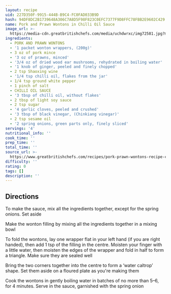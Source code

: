```yaml
---
layout: recipe
uid: 227D350F-9915-444B-B9C4-FC0FAD033B9D
hash: 94DF8DC2B1739648A306C7A8D5F98F823C0EFC7377F9D8FFC78FBB2E9602C429
name: Pork and Prawn Wontons in Chilli Oil Sauce
image_url: >-
  https://media-cdn.greatbritishchefs.com/media/uchdwrxc/img72581.jpg?mode=crop&width=768&height=512
ingredients:
  - PORK AND PRAWN WONTONS
  - '1 packet wonton wrappers, (200g)'
  - 3 oz of pork mince
  - '3 oz of prawns, minced'
  - '3/4 oz of dried wood ear mushrooms, rehydrated in boiling water'
  - '1 knob of ginger, peeled and finely chopped'
  - 2 tsp Shaoxing wine
  - '1/4 tsp chilli oil, flakes from the jar'
  - 1/4 tsp ground white pepper
  - 1 pinch of salt
  - CHILLI OIL SAUCE
  - '3 tbsp of chilli oil, without flakes'
  - 2 tbsp of light soy sauce
  - 2 tsp sugar
  - '4 garlic cloves, peeled and crushed'
  - '3 tbsp of black vinegar, (Chinkiang vinegar)'
  - 2 tsp sesame oil
  - '2 spring onions, green parts only, finely sliced'
servings: '4'
nutritional_info: ''
cook_time: ''
prep_time: ''
total_time: ''
source_url: >-
  https://www.greatbritishchefs.com/recipes/pork-prawn-wontons-recipe-chilli-sauce
difficulty: ''
rating: 0
tags: []
description: ''
---
```

## Directions

To make the sauce, mix all the ingredients together, except for the spring onions. Set aside

Make the wonton filling by mixing all the ingredients together in a mixing bowl

To fold the wontons, lay one wrapper flat in your left hand (if you are right handed), then add 1 tsp of the filling in the centre. Moisten your finger with a little water, then moisten the edges of the wrapper and fold in half to form a triangle. Make sure they are sealed well

Bring the two corners together into the centre to form a ‘water caltrop’ shape. Set them aside on a floured plate as you're making them

Cook the wontons in gently boiling water in batches of no more than 5–6, for 4 minutes. Serve in the sauce, garnished with the spring onion
